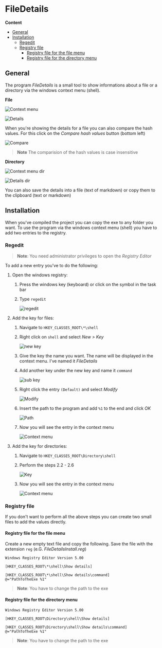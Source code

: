 # FileDetails

**Content**
<!-- TOC -->

- [General](#general)
- [Installation](#installation)
    - [Regedit](#regedit)
    - [Registry file](#registry-file)
        - [Registry file for the file menu](#registry-file-for-the-file-menu)
        - [Registry file for the directory menu](#registry-file-for-the-directory-menu)

<!-- /TOC -->

## General
The program *FileDetails* is a small tool to show informations about a file or a directory via the windows context menu (shell).

**File**

![Context menu](images/004.png)

![Details](images/009.png)

When you're showing the details for a file you can also compare the hash values. For this click on the *Compare hash values* button (bottom left)

![Compare](images/010.png)

> **Note** The comparision of the hash values is case insensitive 

**Directory**

![Context menu dir](images/005.png)

![Details dir](images/011.png)

You can also save the details into a file (text of markdown) or copy them to the clipboard (text or markdown)

## Installation
When you've compiled the project you can copy the exe to any folder you want. To use the program via the windows context menu (shell) you have to add two entries to the registry.

### Regedit
> **Note**: You need administrator privileges to open the *Registry Editor*

To add a new entry you've to do the following:
1. Open the windows registry:
    1. Press the windows key (keyboard) or click on the symbol in the task bar
    2. Type `regedit` 

       ![regedit](images/001.png)

2. Add the key for files:
    1. Navigate to `HKEY_CLASSES_ROOT\*\shell`
    2. Right click on `shell` and select *New > Key*

       ![new key](images/006.png)

    3. Give the key the name you want. The name will be displayed in the context menu. I've named it *FileDetails*
    4. Add another key under the new key and name it `command`

       ![sub key](images/002.png)

    5. Right click the entry `(Default)` and select *Modify*

       ![Modify](images/007.png)

    6. Insert the path to the program and add `%1` to the end and click *OK*

       ![Path](images/008.png)

    7. Now you will see the entry in the context menu

       ![Context menu](images/004.png)
3. Add the key for directories:
    1. Navigate to `HKEY_CLASSES_ROOT\Directory\shell`
    2. Perform the steps 2.2 - 2.6

       ![Key](images/003.png)

    3. Now you will see the entry in the context menu

       ![Context menu](images/005.png)

### Registry file
If you don't want to perform all the above steps you can create two small files to add the values directly.

#### Registry file for the file menu
Create a new empty text file and copy the following. Save the file with the extension `reg` (e.G. *FileDetailsInstall.reg*)
```
Windows Registry Editor Version 5.00

[HKEY_CLASSES_ROOT\*\shell\Show details]

[HKEY_CLASSES_ROOT\*\shell\Show details\command]
@="PathToTheExe %1"
```

> **Note**: You have to change the path to the exe

#### Registry file for the directory menu
```
Windows Registry Editor Version 5.00

[HKEY_CLASSES_ROOT\Directory\shell\Show details]

[HKEY_CLASSES_ROOT\Directory\shell\Show details\command]
@="PathToTheExe %1"
```

> **Note**: You have to change the path to the exe
